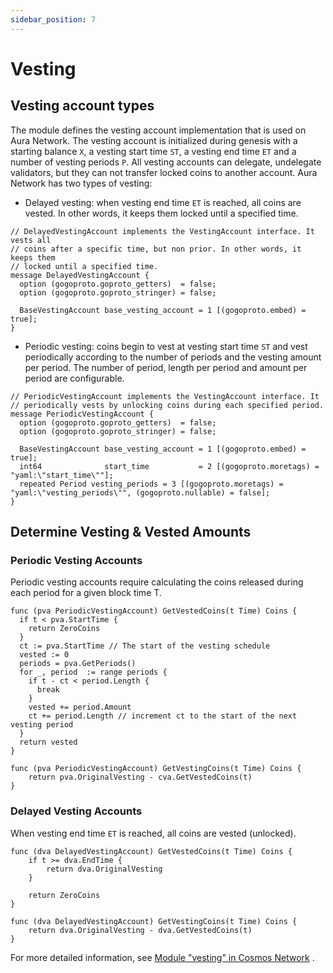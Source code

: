```yaml
---
sidebar_position: 7
---
```


# Vesting

## Vesting account types
The module defines the vesting account implementation that is used on Aura Network. 
The vesting account is initialized during genesis with a starting balance `X`, a vesting start time `ST`, a vesting end time `ET` and a number of vesting periods `P`. All vesting accounts can delegate, undelegate validators, but they can not transfer locked coins to another account. Aura Network has two types of vesting:
- Delayed vesting: when vesting end time `ET` is reached, all coins are vested. In other words, it keeps them locked until a specified time.
```
// DelayedVestingAccount implements the VestingAccount interface. It vests all
// coins after a specific time, but non prior. In other words, it keeps them
// locked until a specified time.
message DelayedVestingAccount {
  option (gogoproto.goproto_getters)  = false;
  option (gogoproto.goproto_stringer) = false;

  BaseVestingAccount base_vesting_account = 1 [(gogoproto.embed) = true];
}
```
- Periodic vesting: coins begin to vest at vesting start time `ST` and vest periodically according to the number of periods and the vesting amount per period. The number of period, length per period and amount per period are configurable.
```
// PeriodicVestingAccount implements the VestingAccount interface. It
// periodically vests by unlocking coins during each specified period.
message PeriodicVestingAccount {
  option (gogoproto.goproto_getters)  = false;
  option (gogoproto.goproto_stringer) = false;

  BaseVestingAccount base_vesting_account = 1 [(gogoproto.embed) = true];
  int64              start_time           = 2 [(gogoproto.moretags) = "yaml:\"start_time\""];
  repeated Period vesting_periods = 3 [(gogoproto.moretags) = "yaml:\"vesting_periods\"", (gogoproto.nullable) = false];
}
```

## Determine Vesting & Vested Amounts

### Periodic Vesting Accounts
Periodic vesting accounts require calculating the coins released during each period for a given block time T.
```
func (pva PeriodicVestingAccount) GetVestedCoins(t Time) Coins {
  if t < pva.StartTime {
    return ZeroCoins
  }
  ct := pva.StartTime // The start of the vesting schedule
  vested := 0
  periods = pva.GetPeriods()
  for _, period  := range periods {
    if t - ct < period.Length {
      break
    }
    vested += period.Amount
    ct += period.Length // increment ct to the start of the next vesting period
  }
  return vested
}

func (pva PeriodicVestingAccount) GetVestingCoins(t Time) Coins {
    return pva.OriginalVesting - cva.GetVestedCoins(t)
}

```

### Delayed Vesting Accounts
When vesting end time `ET` is reached, all coins are vested (unlocked).
```
func (dva DelayedVestingAccount) GetVestedCoins(t Time) Coins {
    if t >= dva.EndTime {
        return dva.OriginalVesting
    }

    return ZeroCoins
}

func (dva DelayedVestingAccount) GetVestingCoins(t Time) Coins {
    return dva.OriginalVesting - dva.GetVestedCoins(t)
}

```

For more detailed information, see [Module "vesting" in Cosmos Network](https://docs.cosmos.network/v0.45/modules/auth/05_vesting.html)
.